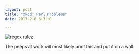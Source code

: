 ```yaml
---
layout: post
title: "xkcd: Perl Problems"
date: 2013-2-8 6:31:0

---
```


![regex rulez](http://imgs.xkcd.com/comics/perl_problems.png)

The peeps at work will most likely print this and put it on a wall.
